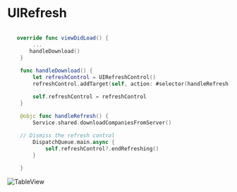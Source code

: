 # UIRefresh

```swift

   override func viewDidLoad() {
		...
       handleDownload()
    }
    
    func handleDownload() {
        let refreshControl = UIRefreshControl()
        refreshControl.addTarget(self, action: #selector(handleRefresh), for: .valueChanged)

        self.refreshControl = refreshControl
    }

    @objc func handleRefresh() {
        Service.shared.downloadCompaniesFromServer()
	
	// Dismiss the refresh control
        DispatchQueue.main.async {
            self.refreshControl?.endRefreshing()
        }

    }
```
![TableView](https://github.com/jrasmusson/ios-starter-kit/blob/master/basics/UIRefreshControl/images/demo.gif)

